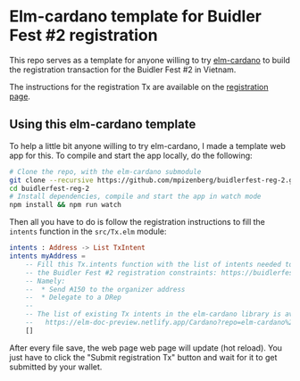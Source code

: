 # Elm-cardano template for Buidler Fest #2 registration

This repo serves as a template for anyone willing to try [elm-cardano][elm-cardano]
to build the registration transaction for the Buidler Fest #2 in Vietnam.

The instructions for the registration Tx are available on the [registration page][registration].

[elm-cardano]: https://github.com/elm-cardano/elm-cardano
[registration]: https://buidlerfest.github.io/register/

## Using this elm-cardano template

To help a little bit anyone willing to try elm-cardano, I made a template web app for this.
To compile and start the app locally, do the following:

```sh
# Clone the repo, with the elm-cardano submodule
git clone --recursive https://github.com/mpizenberg/buidlerfest-reg-2.git
cd buidlerfest-reg-2
# Install dependencies, compile and start the app in watch mode
npm install && npm run watch
```

Then all you have to do is follow the registration instructions to fill the `intents` function in the `src/Tx.elm` module:

```elm
intents : Address -> List TxIntent
intents myAddress =
    -- Fill this Tx.intents function with the list of intents needed to satisfy
    -- the Buidler Fest #2 registration constraints: https://buidlerfest.github.io/register/
    -- Namely:
    --  * Send ₳150 to the organizer address
    --  * Delegate to a DRep
    --
    -- The list of existing Tx intents in the elm-cardano library is available at:
    --   https://elm-doc-preview.netlify.app/Cardano?repo=elm-cardano%2Felm-cardano&version=elm-doc-preview#TxIntent
    []
```

After every file save, the web page web page will update (hot reload).
You just have to click the "Submit registration Tx" button and wait for it to get submitted by your wallet.
